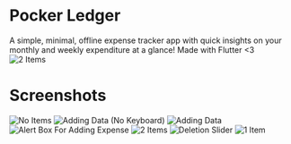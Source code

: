 # Pocker Ledger

A simple, minimal, offline expense tracker app with quick insights on your monthly and weekly expenditure at a glance!
Made with Flutter <3
![2 Items](./screenshots/2Items.png)

# Screenshots

![No Items](./screenshots/0items.png)
![Adding Data (No Keyboard)](./screenshots/AddingDataNoKeyboard.png)
![Adding Data](./screenshots/AddingDataWNumberKeyboard.png)
![Alert Box For Adding Expense](./screenshots/AlertDialogAddExpense.png)
![2 Items](./screenshots/2Items.png)
![Deletion Slider](./screenshots/DeletionSlider.png)
![1 Item](./screenshots/SingleItemBarGraph.png)
